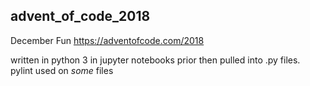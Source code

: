 ## advent_of_code_2018
December Fun
https://adventofcode.com/2018

written in python 3 in jupyter notebooks prior then pulled into .py files.  
pylint used on *some* files
